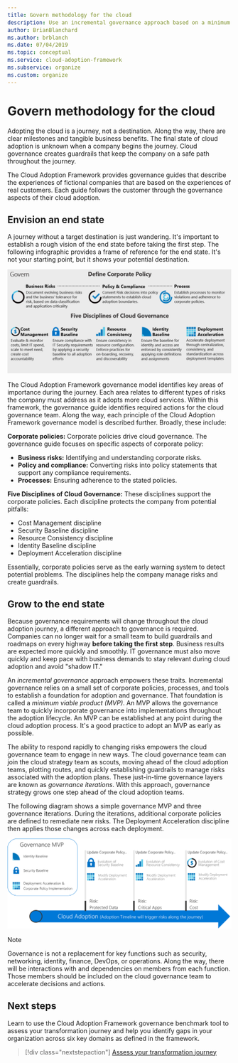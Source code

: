 ```yaml
---
title: Govern methodology for the cloud
description: Use an incremental governance approach based on a minimum viable product (MVP) to support corporate policies and move quickly toward cloud adoption.
author: BrianBlanchard
ms.author: brblanch
ms.date: 07/04/2019
ms.topic: conceptual
ms.service: cloud-adoption-framework
ms.subservice: organize
ms.custom: organize
---
```


# Govern methodology for the cloud

Adopting the cloud is a journey, not a destination. Along the way, there are clear milestones and tangible business benefits. The final state of cloud adoption is unknown when a company begins the journey. Cloud governance creates guardrails that keep the company on a safe path throughout the journey.

The Cloud Adoption Framework provides governance guides that describe the experiences of fictional companies that are based on the experiences of real customers. Each guide follows the customer through the governance aspects of their cloud adoption.

## Envision an end state

A journey without a target destination is just wandering. It's important to establish a rough vision of the end state before taking the first step. The following infographic provides a frame of reference for the end state. It's not your starting point, but it shows your potential destination.

![Infographic of the Cloud Adoption Framework governance model](../_images/operational-transformation-govern-large.png)

The Cloud Adoption Framework governance model identifies key areas of importance during the journey. Each area relates to different types of risks the company must address as it adopts more cloud services. Within this framework, the governance guide identifies required actions for the cloud governance team. Along the way, each principle of the Cloud Adoption Framework governance model is described further. Broadly, these include:

**Corporate policies:** Corporate policies drive cloud governance. The governance guide focuses on specific aspects of corporate policy:

- **Business risks:** Identifying and understanding corporate risks.
- **Policy and compliance:** Converting risks into policy statements that support any compliance requirements.
- **Processes:** Ensuring adherence to the stated policies.

**Five Disciplines of Cloud Governance:** These disciplines support the corporate policies. Each discipline protects the company from potential pitfalls:

- Cost Management discipline
- Security Baseline discipline
- Resource Consistency discipline
- Identity Baseline discipline
- Deployment Acceleration discipline

Essentially, corporate policies serve as the early warning system to detect potential problems. The disciplines help the company manage risks and create guardrails.

## Grow to the end state

Because governance requirements will change throughout the cloud adoption journey, a different approach to governance is required. Companies can no longer wait for a small team to build guardrails and roadmaps on every highway **before taking the first step**. Business results are expected more quickly and smoothly. IT governance must also move quickly and keep pace with business demands to stay relevant during cloud adoption and avoid "shadow IT."

An *incremental governance* approach empowers these traits. Incremental governance relies on a small set of corporate policies, processes, and tools to establish a foundation for adoption and governance. That foundation is called a *minimum viable product (MVP)*. An MVP allows the governance team to quickly incorporate governance into implementations throughout the adoption lifecycle. An MVP can be established at any point during the cloud adoption process. It's a good practice to adopt an MVP as early as possible.

The ability to respond rapidly to changing risks empowers the cloud governance team to engage in new ways. The cloud governance team can join the cloud strategy team as scouts, moving ahead of the cloud adoption teams, plotting routes, and quickly establishing guardrails to manage risks associated with the adoption plans. These just-in-time governance layers are known as *governance iterations*. With this approach, governance strategy grows one step ahead of the cloud adoption teams.

The following diagram shows a simple governance MVP and three governance iterations. During the iterations, additional corporate policies are defined to remediate new risks. The Deployment Acceleration discipline then applies those changes across each deployment.

![Example of incremental governance improvement](../_images/govern/incremental-governance-example.png)

> [!NOTE]
> Governance is not a replacement for key functions such as security, networking, identity, finance, DevOps, or operations. Along the way, there will be interactions with and dependencies on members from each function. Those members should be included on the cloud governance team to accelerate decisions and actions.

## Next steps

Learn to use the Cloud Adoption Framework governance benchmark tool to assess your transformation journey and help you identify gaps in your organization across six key domains as defined in the framework.

> [!div class="nextstepaction"]
> [Assess your transformation journey](./benchmark.md)
